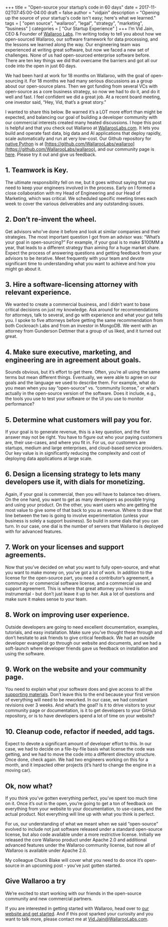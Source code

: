 +++
title = "Open-source your startup’s code in 60 days"
date = 2017-11-02T07:45:00-04:00
draft = false
author = "vidjain"
description = "Opening up the source of your startup's code isn't easy; here's what we learned."
tags = [
    "open source",
    "wallaroo",
    "legal",
    "strategy",
    "marketing",
    "business"
]
categories = [
    "Our Startup Experience"
]
+++
I’m Vid Jain, CEO & Founder of [Wallaroo Labs](https://www.wallaroolabs.com/). I’m writing today to tell you about how we open-sourced Wallaroo, our software framework for data processing, and the lessons we learned along the way. Our engineering team was experienced at writing great software, but now we faced a new set of challenges. None of us had open-sourced enterprise software before. There are ten key things we did that overcame the barriers and got all our code into the open in just 60 days.

We had been hard at work for 18 months on Wallaroo, with the goal of open-sourcing it. For 18 months we had many serious discussions as a group about our open-source plans. Then we got funding from several VCs with open-source as a core business strategy, so now we had to do it, and do it well and fast. I feel confident we did a great job. At a recent board meeting, one investor said, “Hey, Vid, that’s a great story.”

I wanted to share this below. Be warned it’s a LOT more effort than might be expected, and balancing our goal of building a developer community with our commercial interests created many heated discussions. I hope this post is helpful and that you check out Wallaroo at [WallarooLabs.com](https://www.wallaroolabs.com/). It lets you build and operate fast data, big data and AI applications that deploy rapidly, scale automatically and run at very low-cost. Our Github repository for [native Python](https://blog.wallaroolabs.com/2017/10/go-python-go-stream-processing-for-python/) is at [https://github.com/WallarooLabs/wallaroo](https://github.com/WallarooLabs/wallaroo), and our community page is [here](https://www.wallaroolabs.com/community). Please try it out and give us feedback.

## 1. Teamwork is Key.

The ultimate responsibility fell on me, but it goes without saying that you need to keep your engineers involved in the process. Early on I formed a close collaboration with my Head of Engineering and our Head of Marketing, which was critical.  We scheduled specific meeting times each week to cover the various deliverables and any outstanding issues.

## 2. Don’t re-invent the wheel.

Get advisors who've done it before and look at similar companies and their strategies. The most important question I got from an advisor was: “What’s your goal in open-sourcing?” For example, if your goal is to make $100MM a year, that leads to a different strategy than aiming for a huge market share. Expect the process of answering questions and getting feedback from your advisors to be iterative. Meet frequently with your team and devote significant time to understanding what you want to achieve and how you might go about it.

## 3. Hire a software-licensing attorney with relevant experience.

We wanted to create a commercial business, and I didn’t want to base critical decisions on just my knowledge. Ask around for recommendations for attorneys, talk to several, and go with experience and what your gut tells you. I spoke to five attorneys before getting the same recommendation from both Cockroach Labs and from an investor in MongoDB. We went with an attorney from Gunderson Dettmer that a group of us liked, and it turned out great.


## 4. Make sure executive, marketing, and engineering are in agreement about goals.

Sounds obvious, but it’s effort to get there. Often, you’re all using the same terms but mean different things. Eventually, we were able to agree on our goals and the language we used to describe them. For example, what do you mean when you say “open-source” vs. “community license,” or what’s actually in the open-source version of the software. Does it include, e.g., the tools you use to test your software or the UI you use to monitor performance?

## 5. Determine what customers will pay you for.

If your goal is to generate revenue, this is a key question, and the first answer may not be right. You have to figure out who your paying customers are, their use-cases, and where you fit in. For us, our customers are startups, medium and large enterprises, and cloud-based service providers. Our key value is in significantly reducing the complexity and cost of deploying data applications at large scale.

## 6. Design a licensing strategy to lets many developers use it, with dials for monetizing.

Again, if your goal is commercial, then you will have to balance two drivers. On the one hand, you want to get as many developers as possible trying and using your product. On the other, you want users who are getting the most value to give some of that back to you as revenue. Where to draw that line between the two is going to involve experimentation (unless your business is solely a support business). So build in some dials that you can turn. In our case, one dial is the number of servers that Wallaroo is deployed with for advanced features.

## 7. Work on your licenses and support agreements.

Now that you’ve decided on what you want to fully open-source, and what you want to make money on, you’ve got a lot of work. In addition to the license for the open-source part, you need a contributor’s agreement, a community or commercial software license, and a commercial use and support agreement. This is where that great attorney you hired is instrumental - but don’t just leave it up to her. Ask a lot of questions and make sure it makes sense to your team.

## 8. Work on improving user experience.

Outside developers are going to need excellent documentation, examples, tutorials, and easy installation. Make sure you’ve thought these through and don’t hesitate to ask friends to give critical feedback. We had an outside developer evangelist go through our website and documents, and we had a soft-launch where developer friends gave us feedback on installation and using the software.

## 9. Work on the website and your community page.

You need to explain what your software does and give access to all the [supporting materials](https://www.wallaroolabs.com/community). Don’t leave this to the end because your first version of everything will need to be reworked. In our case, we had constant revisions over 3 weeks. And what’s the goal? Is it to drive visitors to your community page or documentation, is it to get developers to your GitHub repository, or is to have developers spend a lot of time on your website?

## 10. Cleanup code, refactor if needed, add tags.

Expect to devote a significant amount of developer effort to this. In our case, we had to decide on a file-by-file basis what license the code was getting, and we had to move the code into a different directory structure. Once done, check again. We had two engineers working on this for a month, and it impacted other projects (it’s hard to change the engine in a moving car).

## Ok, now what?

If you think you’ve gotten everything perfect, you’ve spent too much time on it. Once it’s out in the open, you’re going to get a ton of feedback on everything from your website to your documentation, to use-cases, and the actual product. Not everything will line up with what you think is perfect.

For us, our understanding of what we meant when we said “open-source” evolved to include not just software released under a standard open-source license, but also code available under a more restrictive license. Initially we released the core Wallaroo product under Apache 2.0 and additional advanced features under the Wallaroo community license, but now all of Wallaroo is available under Apache 2.0.

My colleague Chuck Blake will cover what you need to do once it’s open-source in an upcoming post - you’ve just gotten started.

## Give Wallaroo a try

We’re excited to start working with our friends in the open-source community and new commercial partners.

If you are interested in getting started with Wallaroo, head over to [our website and get started](https://www.wallaroolabs.com/community). And if this post sparked your curiosity and you want to talk more, please contact me at [Vid.Jain@WallarooLabs.com](mailto:Vid.Jain@WallarooLabs.com).
